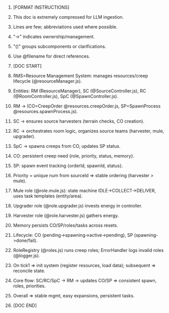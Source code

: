 1. [FORMAT INSTRUCTIONS]
2. This doc is extremely compressed for LLM ingestion.
4. Lines are few; abbreviations used where possible.
5. "->" indicates ownership/management.
6. "()" groups subcomponents or clarifications.
7. Use @filename for direct references.

8. [DOC START]
9. RMS=Resource Management System: manages resources/creep lifecycle (@resourceManager.js).
10. Entities: RM (ResourceManager), SC (@SourceController.js), RC (@RoomController.js), SpC (@SpawnController.js).
11. RM -> (CO=CreepOrder @resources.creepOrder.js, SP=SpawnProcess @resources.spawnProcess.js).
12. SC -> ensures source harvesters (terrain checks, CO creation).
13. RC -> orchestrates room logic, organizes source teams (harvester, mule, upgrader).
14. SpC -> spawns creeps from CO, updates SP status.
15. CO: persistent creep need {role, priority, status, memory}.
16. SP: spawn event tracking {orderId, spawnId, status}.
17. Priority = unique num from sourceId => stable ordering (harvester > mule).
18. Mule role (@role.mule.js): state machine IDLE->COLLECT->DELIVER, uses task templates (entity/area).
19. Upgrader role (@role.upgrader.js) invests energy in controller.
20. Harvester role (@role.harvester.js) gathers energy.
21. Memory persists CO/SP/roles/tasks across resets.
22. Lifecycle: CO (pending->spawning->active->pending), SP (spawning->done/fail).
23. RoleRegistry (@roles.js) runs creep roles; ErrorHandler logs invalid roles (@logger.js).
24. On tick1 => init system (register resources, load data); subsequent => reconcile state.
25. Core flow: SC/RC/SpC -> RM -> updates CO/SP => consistent spawn, roles, priorities.
26. Overall => stable mgmt, easy expansions, persistent tasks.
27. [DOC END]
